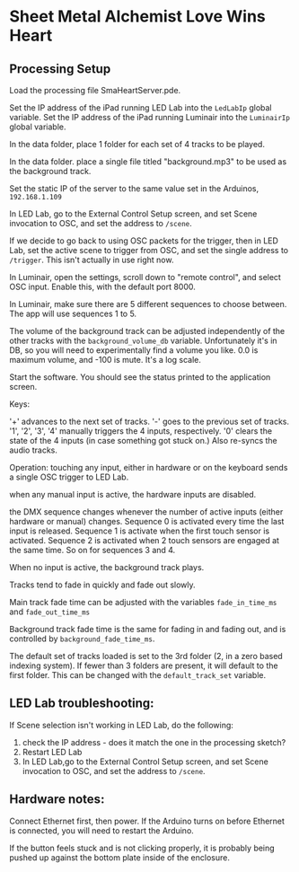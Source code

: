 # Sheet Metal Alchemist Love Wins Heart


## Processing Setup

Load the processing file SmaHeartServer.pde.

Set the IP address of the iPad running LED Lab into the `LedLabIp` global variable.
Set the IP address of the iPad running Luminair into the `LuminairIp` global variable.

In the data folder, place 1 folder for each set of 4 tracks to be played.

In the data folder. place a single file titled "background.mp3" to be used as the background track.

Set the static IP of the server to the same value set in the Arduinos, `192.168.1.109`

In LED Lab, go to the External Control Setup screen, and set Scene invocation to OSC, and set the address to `/scene`. 

If we decide to go back to using OSC packets for the trigger, then in LED Lab, set the active scene to trigger from OSC, and set the single address to `/trigger`. This isn't actually in use right now.

In Luminair, open the settings, scroll down to "remote control", and select OSC input. Enable this, with the default port 8000.

In Luminair, make sure there are 5 different sequences to choose between. The app will use sequences 1 to 5.

The volume of the background track can be adjusted independently of the other tracks with the `background_volume_db` variable. Unfortunately it's in DB, so you will need to experimentally find a volume you like. 0.0 is maximum volume, and -100 is mute. It's a log scale.

Start the software. You should see the status printed to the application screen.

Keys:

'+'     advances to the next set of tracks.
'-'     goes to the previous set of tracks.
'1', '2', '3', '4'      manually triggers the 4 inputs, respectively.
'0'     clears the state of the 4 inputs (in case something got stuck on.) Also re-syncs the audio tracks.


Operation:
touching any input, either in hardware or on the keyboard sends a single OSC trigger to LED Lab.

when any manual input is active, the hardware inputs are disabled.

the DMX sequence changes whenever the number of active inputs (either hardware or manual) changes.
Sequence 0 is activated every time the last input is released.
Sequence 1 is activate when the first touch sensor is activated.
Sequence 2 is activated when 2 touch sensors are engaged at the same time.
So on for sequences 3 and 4.

When no input is active, the background track plays.

Tracks tend to fade in quickly and fade out slowly.

Main track fade time can be adjusted with the variables `fade_in_time_ms` and `fade_out_time_ms`

Background track fade time is the same for fading in and fading out, and is controlled by `background_fade_time_ms`.

The default set of tracks loaded is set to the 3rd folder (2, in a zero based indexing system). If fewer than 3 folders are present, it will default to the first folder. This can be changed with the `default_track_set` variable.

## LED Lab troubleshooting:

If Scene selection isn't working in LED Lab, do the following:

1. check the IP address - does it match the one in the processing sketch?
2. Restart LED Lab
3. In LED Lab,go to the External Control Setup screen, and set Scene invocation to OSC, and set the address to `/scene`.

## Hardware notes:

Connect Ethernet first, then power. If the Arduino turns on before Ethernet is connected, you will need to restart the Arduino.

If the button feels stuck and is not clicking properly, it is probably being pushed up against the bottom plate inside of the enclosure. 

